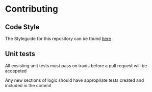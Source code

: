 # Contributing

## Code Style

The Styleguide for this repository can be found [here](https://github.com/ThePhilderbeast/Java-Styleguide/blob/master/styleguide.md)

## Unit tests
All exsisting unit tests must pass on travis before a pull request will be accepeted

Any new sections of logic should have appropriate tests created and included in the commit
